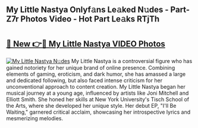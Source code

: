 ## My Little Nastya Onlyf𝚊ns Le𝚊ked N𝚞des - Part-Z7r Photos Video - Hot Part Le𝚊ks RTjTh

# <h2><a href="http://ac44424.deff.icu/?id=My+Little+Nastya">🔗 New 👉🔴 My Little Nastya VIDEO Photos</a></h2>

[![My Little Nastya N𝚞des](https://i.imgur.com/rIISA9y.gif)](http://ac44424.deff.icu/?id=My+Little+Nastya)
My Little Nastya is a controversial figure who has gained notoriety for her unique brand of online presence. Combining elements of gaming, eroticism, and dark humor, she has amassed a large and dedicated following, but also faced intense criticism for her unconventional approach to content creation. My Little Nastya began her musical journey at a young age, influenced by artists like Joni Mitchell and Elliott Smith. She honed her skills at New York University's Tisch School of the Arts, where she developed her unique style. Her debut EP, "I'll Be Waiting," garnered critical acclaim, showcasing her introspective lyrics and mesmerizing melodies.

